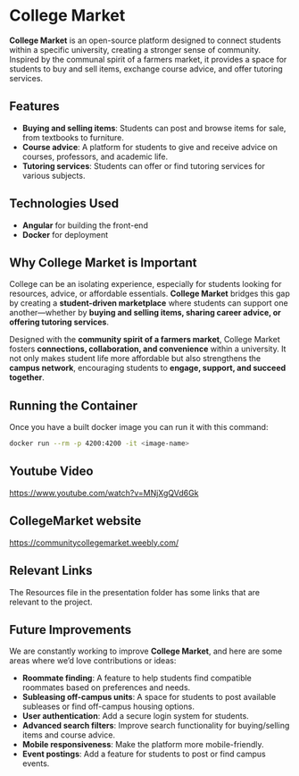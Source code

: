 # College Market

**College Market** is an open-source platform designed to connect students within a specific university, creating a stronger sense of community. Inspired by the communal spirit of a farmers market, it provides a space for students to buy and sell items, exchange course advice, and offer tutoring services.

## Features

- **Buying and selling items**: Students can post and browse items for sale, from textbooks to furniture.
- **Course advice**: A platform for students to give and receive advice on courses, professors, and academic life.
- **Tutoring services**: Students can offer or find tutoring services for various subjects.

## Technologies Used

- **Angular** for building the front-end
- **Docker** for deployment

## Why College Market is Important

College can be an isolating experience, especially for students looking for resources, advice, or affordable essentials. **College Market** bridges this gap by creating a **student-driven marketplace** where students can support one another—whether by **buying and selling items, sharing career advice, or offering tutoring services**.  

Designed with the **community spirit of a farmers market**, College Market fosters **connections, collaboration, and convenience** within a university. It not only makes student life more affordable but also strengthens the **campus network**, encouraging students to **engage, support, and succeed together**.

## Running the Container 
   Once you have a built docker image you can run it with this command:

   ```bash
   docker run --rm -p 4200:4200 -it <image-name>
   ```
## Youtube Video
https://www.youtube.com/watch?v=MNjXgQVd6Gk

##  CollegeMarket website
https://communitycollegemarket.weebly.com/

## Relevant Links
The Resources file in the presentation folder has some links that are relevant to the project.

## Future Improvements

We are constantly working to improve **College Market**, and here are some areas where we’d love contributions or ideas:

- **Roommate finding**: A feature to help students find compatible roommates based on preferences and needs.
- **Subleasing off-campus units**: A space for students to post available subleases or find off-campus housing options.
- **User authentication**: Add a secure login system for students.
- **Advanced search filters**: Improve search functionality for buying/selling items and course advice.
- **Mobile responsiveness**: Make the platform more mobile-friendly.
- **Event postings**: Add a feature for students to post or find campus events.

